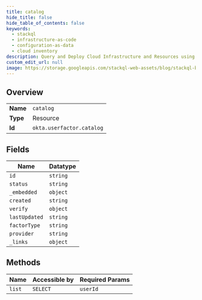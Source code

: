 ```yaml
---
title: catalog
hide_title: false
hide_table_of_contents: false
keywords:
  - stackql
  - infrastructure-as-code
  - configuration-as-data
  - cloud inventory
description: Query and Deploy Cloud Infrastructure and Resources using SQL
custom_edit_url: null
image: https://storage.googleapis.com/stackql-web-assets/blog/stackql-blog-post-featured-image.png
---
```

  
    

## Overview
<table><tbody>
<tr><td><b>Name</b></td><td><code>catalog</code></td></tr>
<tr><td><b>Type</b></td><td>Resource</td></tr>
<tr><td><b>Id</b></td><td><code>okta.userfactor.catalog</code></td></tr>
</tbody></table>

## Fields
| Name | Datatype |
| ---- | -------- |
| `id` | `string` |
| `status` | `string` |
| `_embedded` | `object` |
| `created` | `string` |
| `verify` | `object` |
| `lastUpdated` | `string` |
| `factorType` | `string` |
| `provider` | `string` |
| `_links` | `object` |
## Methods
| Name | Accessible by | Required Params |
| ---- | ------------- | --------------- |
| `list` | `SELECT` | `userId` |
